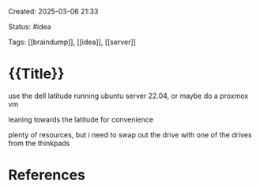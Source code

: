 Created: 2025-03-06 21:33

Status: #idea

Tags: [[braindump]], [[idea]], [[server]]

# {{Title}}

use the dell latitude running ubuntu server 22.04, or maybe do a proxmox vm

leaning towards the latitude for convenience

plenty of resources, but i need to swap out the drive with one of the drives from the thinkpads

# References
